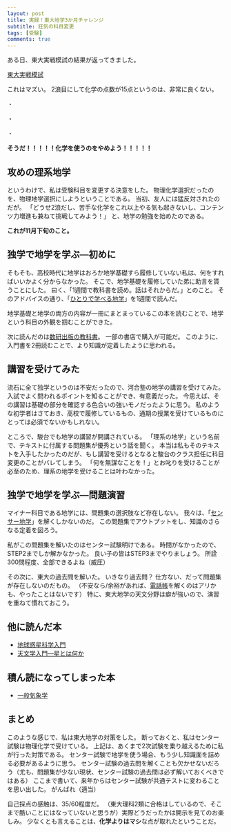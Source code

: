 ```yaml
---
layout: post
title: 実録！東大地学3か月チャレンジ
subtitle: 狂気の科目変更
tags: [受験]
comments: true
---
```


ある日、東大実戦模試の結果が返ってきました。

[東大実戦模試](/img/autumn_sundai_exam_chem.jpg)

これはマズい。
2浪目にして化学の点数が15点というのは、非常に良くない。

・

・

・

**そうだ！！！！！化学を使うのをやめよう！！！！！**

## 攻めの理系地学

というわけで、私は受験科目を変更する決意をした。
物理化学選択だったのを、物理地学選択にしようということである。
当初、友人には猛反対されたのだが。
「どうせ2浪だし、苦手な化学をこれ以上やる気も起きないし、コンテンツ力増進も兼ねて挑戦してみよう！」
と、地学の勉強を始めたのである。

**これが11月下旬のこと。**

## 独学で地学を学ぶ―初めに

そもそも、高校時代に地学はおろか地学基礎すら履修していない私は、何をすればいいかよく分からなかった。
そこで、地学基礎を履修していた弟に助言を貰うことにした。
曰く、「1週間で教科書を読め。話はそれからだ。」とのこと。
そのアドバイスの通り、「[ひとりで学べる地学](http://www.shimizushoin.co.jp/tabid/89/pdid/383/Default.aspx)」を1週間で読んだ。

地学基礎と地学の両方の内容が一冊にまとまっているこの本を読むことで、地学という科目の外観を掴むことができた。

次に読んだのは[数研出版の教科書](https://www.chart.co.jp/goods/kyokasho/30kyokasho/rika/chigaku/k_gen.html)。
一部の書店で購入が可能だ。
このように、入門書を2冊読むことで、より知識が定着したように思われる。

## 講習を受けてみた

流石に全て独学というのは不安だったので、河合塾の地学の講習を受けてみた。
入試でよく問われるポイントを知ることができ、有意義だった。
今思えば、その講習は基礎の部分を確認する色合いの強いモノだったように思う。
私のような初学者はさておき、高校で履修しているもの、通期の授業を受けているものにとっては必須でないかもしれない。

ところで、駿台でも地学の講習が開講されている。
「理系の地学」という名前で、テキストに付属する問題集が優秀という話を聞く。
本当は私もそのテキストを入手したかったのだが、もし講習を受けるとなると駿台のクラス担任に科目変更のことがバレてしまう。
「何を無謀なことを！」とお叱りを受けることが必至のため、理系の地学を受けることは叶わなかった。

## 独学で地学を学ぶ―問題演習

マイナー科目である地学には、問題集の選択肢など存在しない。
我々は、「[センサー地学](https://www.shinko-keirin.co.jp/keirinkan/kou/science/fukukyozai/geo/index.html)」を解くしかないのだ。
この問題集でアウトプットをし、知識のさらなる定着を図ろう。

私がこの問題集を解いたのはセンター試験明けである。
時間がなかったので、STEP2までしか解かなかった。
良い子の皆はSTEP3までやりましょう。
所詮300問程度、全部できるよね（威圧）

その次に、東大の過去問を解いた。
いきなり過去問？
仕方ない、だって問題集が存在しないのだもの。
（不安なら/余裕があれば、[電話帳](http://www.kunugipub.com/mondaisyu/tigaku.html)を解くのはアリかも、やったことはないです）
特に、東大地学の天文分野は癖が強いので、演習を重ねて慣れておこう。

## 他に読んだ本

- [地球惑星科学入門](http://hup.gr.jp/modules/zox/index.php?main_page=product_book_info&products_id=894)
- [天文学入門―星とは何か](https://www.maruzen-publishing.co.jp/item/?book_no=293699)
  
## 積ん読になってしまった本

- [一般気象学](http://www.utp.or.jp/book/b307170.html)

## まとめ

このような感じで、私は東大地学の対策をした。
断っておくと、私はセンター試験は物理化学で受けている。
上記は、あくまで2次試験を乗り越えるために私が行った対策である。
センター試験で地学を使う場合、もう少し知識面を詰める必要があるように思う。
センター試験の過去問を解くことも欠かせないだろう（尤も、問題集が少ない現状、センター試験の過去問は必ず解いておくべきではある）
ここまで書いて、来年からはセンター試験が共通テストに変わることを思い出した。
がんばれ（適当）

自己採点の感触は、35/60程度だ。
（東大理科2類に合格はしているので、そこまで酷いことにはなっていないと思うが）実際どうだったかは開示を見てのお楽しみ。
少なくとも言えることは、**化学よりはマシ**な点が取れたということだ。
